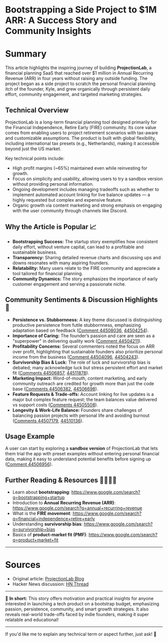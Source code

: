 # Bootstrapping a Side Project to $1M ARR: A Success Story and Community Insights

# Summary

This article highlights the inspiring journey of building **ProjectionLab**, a financial planning SaaS that reached over $1 million in Annual Recurring Revenue (ARR) in four years without raising any outside funding. The project began as a side project to scratch the personal financial planning itch of the founder, Kyle, and grew organically through persistent daily effort, community engagement, and targeted marketing strategies.

## Technical Overview

ProjectionLab is a long-term financial planning tool designed primarily for the Financial Independence, Retire Early (FIRE) community. Its core value comes from enabling users to project retirement scenarios with tax-aware and customizable assumptions. The product is built with global flexibility, including international tax presets (e.g., Netherlands), making it accessible beyond just the US market.

Key technical points include:
- High profit margins (~65%) maintained even while reinvesting for growth.
- Focus on simplicity and usability, allowing users to try a sandbox version without providing personal information.
- Ongoing development includes managing tradeoffs such as whether to implement automated account linking for live balance updates — a highly requested but complex and expensive feature.
- Organic growth via content marketing and strong emphasis on engaging with the user community through channels like Discord.

## Why the Article is Popular 📈

- **Bootstrapping Success:** The startup story exemplifies how consistent daily effort, without venture capital, can lead to a profitable and sustainable business. 
- **Transparency:** Sharing detailed revenue charts and discussing ups and downs resonates with many aspiring founders.
- **Relatability:** Many users relate to the FIRE community and appreciate a tool tailored for financial planning.
- **Community Dynamics:** The story emphasizes the importance of early customer engagement and serving a passionate niche.

## Community Sentiments & Discussion Highlights 💬

- **Persistence vs. Stubbornness:** A key theme discussed is distinguishing productive persistence from futile stubbornness, emphasizing adaptation based on feedback ([Comment 44508036](https://news.ycombinator.com/item?id=44508036), [44504254](https://news.ycombinator.com/item?id=44504254)).
- **Importance of Caring:** The founder’s passion and care are seen as a "superpower" in delivering quality work ([Comment 44504211](https://news.ycombinator.com/item?id=44504211)).
- **Profitability Concerns:** Several commenters noted the focus on ARR over profit, highlighting that sustainable founders also prioritize personal income from the business ([Comment 44504096](https://news.ycombinator.com/item?id=44504096), [44504243](https://news.ycombinator.com/item?id=44504243)).
- **Survivorship Bias & Luck:** The role of luck and survivorship bias is debated; many acknowledge luck but stress persistent effort and market fit ([Comments 44506857](https://news.ycombinator.com/item?id=44506857), [44511878](https://news.ycombinator.com/item?id=44511878)).
- **Marketing Impact:** Word-of-mouth, content marketing, and early community outreach are credited for growth more than just the code base ([Comments 44506382](https://news.ycombinator.com/item?id=44506382), [44506698](https://news.ycombinator.com/item?id=44506698)).
- **Feature Requests & Trade-offs:** Account linking for live updates is a major but complex feature request; the team balances value delivered vs support costs ([Comments 44505508](https://news.ycombinator.com/item?id=44505508)).
- **Longevity & Work-Life Balance:** Founders share challenges of balancing passion projects with personal life and avoiding burnout ([Comments 44507179](https://news.ycombinator.com/item?id=44507179), [44510136](https://news.ycombinator.com/item?id=44510136)).

## Usage Example

A user can start by exploring a **sandbox version** of ProjectionLab that lets them trial the app with preset examples without entering personal financial data, making it easy to understand potential benefits before signing up ([Comment 44506956](https://news.ycombinator.com/item?id=44506956)).

## Further Reading & Resources 👩‍💻👨‍💻

- Learn about **bootstrapping**: https://www.google.com/search?q=bootstrapping+startup
- Introduction to **Annual Recurring Revenue (ARR)**: https://www.google.com/search?q=annual+recurring+revenue
- What is the **FIRE movement**: https://www.google.com/search?q=financial+independence+retire+early
- Understanding **survivorship bias**: https://www.google.com/search?q=survivorship+bias
- Basics of **product-market fit (PMF)**: https://www.google.com/search?q=product+market+fit

---

# Sources

- Original article: [ProjectionLab Blog](https://projectionlab.com/blog/we-reached-1m-arr-with-zero-funding)
- Hacker News discussion: [HN Thread](https://news.ycombinator.com/item?id=44495428)

---

🎉 **In short:** This story offers motivation and practical insights for anyone interested in launching a tech product on a bootstrap budget, emphasizing passion, persistence, community, and smart growth strategies. It also reveals real-world trade-offs faced by indie founders, making it super relatable and educational!

---

If you'd like me to explain any technical term or aspect further, just ask! 🚀